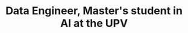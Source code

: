 ---
name: Yhary Arias
title: Data Engineer, Master's student in AI at the UPV
cover: https://pbs.twimg.com/profile_images/1503384459005112325/vaAzE5yL_400x400.jpg
website: 
twitter: https://twitter.com/yharyarias5
linkedin: https://www.linkedin.com/in/yharyarias/
github: https://github.com/yharyarias
---